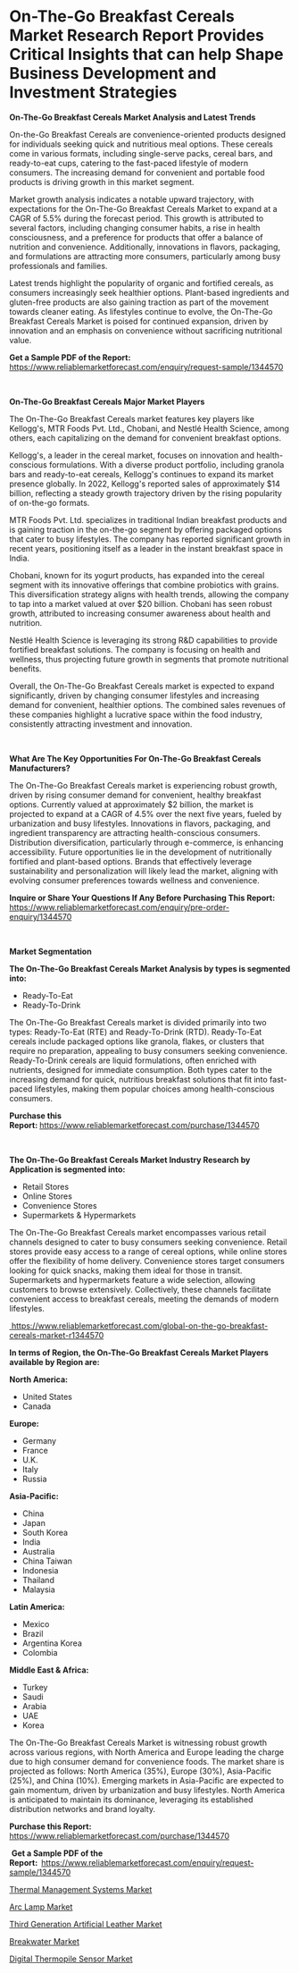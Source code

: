 <p><h1>On-The-Go Breakfast Cereals Market Research Report Provides Critical Insights that can help Shape Business Development and Investment Strategies</h1></p><p><strong>On-The-Go Breakfast Cereals Market Analysis and Latest Trends</strong></p>
<p><p>On-the-Go Breakfast Cereals are convenience-oriented products designed for individuals seeking quick and nutritious meal options. These cereals come in various formats, including single-serve packs, cereal bars, and ready-to-eat cups, catering to the fast-paced lifestyle of modern consumers. The increasing demand for convenient and portable food products is driving growth in this market segment.</p><p>Market growth analysis indicates a notable upward trajectory, with expectations for the On-The-Go Breakfast Cereals Market to expand at a CAGR of 5.5% during the forecast period. This growth is attributed to several factors, including changing consumer habits, a rise in health consciousness, and a preference for products that offer a balance of nutrition and convenience. Additionally, innovations in flavors, packaging, and formulations are attracting more consumers, particularly among busy professionals and families.</p><p>Latest trends highlight the popularity of organic and fortified cereals, as consumers increasingly seek healthier options. Plant-based ingredients and gluten-free products are also gaining traction as part of the movement towards cleaner eating. As lifestyles continue to evolve, the On-The-Go Breakfast Cereals Market is poised for continued expansion, driven by innovation and an emphasis on convenience without sacrificing nutritional value.</p></p>
<p><strong>Get a Sample PDF of the Report:&nbsp;</strong> <a href="https://www.reliablemarketforecast.com/enquiry/request-sample/1344570?utm_campaign=1144&utm_medium=2&utm_source=Github&utm_content=ia&utm_term=30092024&utm_id=on-the-go-breakfast-cereals">https://www.reliablemarketforecast.com/enquiry/request-sample/1344570</a></p>
<p>&nbsp;</p>
<p><strong>On-The-Go Breakfast Cereals Major Market Players</strong></p>
<p><p>The On-The-Go Breakfast Cereals market features key players like Kellogg's, MTR Foods Pvt. Ltd., Chobani, and Nestlé Health Science, among others, each capitalizing on the demand for convenient breakfast options.</p><p>Kellogg's, a leader in the cereal market, focuses on innovation and health-conscious formulations. With a diverse product portfolio, including granola bars and ready-to-eat cereals, Kellogg's continues to expand its market presence globally. In 2022, Kellogg's reported sales of approximately $14 billion, reflecting a steady growth trajectory driven by the rising popularity of on-the-go formats.</p><p>MTR Foods Pvt. Ltd. specializes in traditional Indian breakfast products and is gaining traction in the on-the-go segment by offering packaged options that cater to busy lifestyles. The company has reported significant growth in recent years, positioning itself as a leader in the instant breakfast space in India.</p><p>Chobani, known for its yogurt products, has expanded into the cereal segment with its innovative offerings that combine probiotics with grains. This diversification strategy aligns with health trends, allowing the company to tap into a market valued at over $20 billion. Chobani has seen robust growth, attributed to increasing consumer awareness about health and nutrition.</p><p>Nestlé Health Science is leveraging its strong R&D capabilities to provide fortified breakfast solutions. The company is focusing on health and wellness, thus projecting future growth in segments that promote nutritional benefits.</p><p>Overall, the On-The-Go Breakfast Cereals market is expected to expand significantly, driven by changing consumer lifestyles and increasing demand for convenient, healthier options. The combined sales revenues of these companies highlight a lucrative space within the food industry, consistently attracting investment and innovation.</p></p>
<p>&nbsp;</p>
<p><strong>What Are The Key Opportunities For On-The-Go Breakfast Cereals Manufacturers?</strong></p>
<p><p>The On-The-Go Breakfast Cereals market is experiencing robust growth, driven by rising consumer demand for convenient, healthy breakfast options. Currently valued at approximately $2 billion, the market is projected to expand at a CAGR of 4.5% over the next five years, fueled by urbanization and busy lifestyles. Innovations in flavors, packaging, and ingredient transparency are attracting health-conscious consumers. Distribution diversification, particularly through e-commerce, is enhancing accessibility. Future opportunities lie in the development of nutritionally fortified and plant-based options. Brands that effectively leverage sustainability and personalization will likely lead the market, aligning with evolving consumer preferences towards wellness and convenience.</p></p>
<p><strong>Inquire or Share Your Questions If Any Before Purchasing This Report:</strong> <a href="https://www.reliablemarketforecast.com/enquiry/pre-order-enquiry/1344570?utm_campaign=1144&utm_medium=2&utm_source=Github&utm_content=ia&utm_term=30092024&utm_id=on-the-go-breakfast-cereals">https://www.reliablemarketforecast.com/enquiry/pre-order-enquiry/1344570</a></p>
<p>&nbsp;</p>
<p><strong>Market Segmentation</strong></p>
<p><strong>The On-The-Go Breakfast Cereals Market Analysis by types is segmented into:</strong></p>
<p><ul><li>Ready-To-Eat</li><li>Ready-To-Drink</li></ul></p>
<p><p>The On-The-Go Breakfast Cereals market is divided primarily into two types: Ready-To-Eat (RTE) and Ready-To-Drink (RTD). Ready-To-Eat cereals include packaged options like granola, flakes, or clusters that require no preparation, appealing to busy consumers seeking convenience. Ready-To-Drink cereals are liquid formulations, often enriched with nutrients, designed for immediate consumption. Both types cater to the increasing demand for quick, nutritious breakfast solutions that fit into fast-paced lifestyles, making them popular choices among health-conscious consumers.</p></p>
<p><strong>Purchase this Report:&nbsp;</strong><a href="https://www.reliablemarketforecast.com/purchase/1344570?utm_campaign=1144&utm_medium=2&utm_source=Github&utm_content=ia&utm_term=30092024&utm_id=on-the-go-breakfast-cereals">https://www.reliablemarketforecast.com/purchase/1344570</a></p>
<p>&nbsp;</p>
<p><strong>The On-The-Go Breakfast Cereals Market Industry Research by Application is segmented into:</strong></p>
<p><ul><li>Retail Stores</li><li>Online Stores</li><li>Convenience Stores</li><li>Supermarkets & Hypermarkets</li></ul></p>
<p><p>The On-The-Go Breakfast Cereals market encompasses various retail channels designed to cater to busy consumers seeking convenience. Retail stores provide easy access to a range of cereal options, while online stores offer the flexibility of home delivery. Convenience stores target consumers looking for quick snacks, making them ideal for those in transit. Supermarkets and hypermarkets feature a wide selection, allowing customers to browse extensively. Collectively, these channels facilitate convenient access to breakfast cereals, meeting the demands of modern lifestyles.</p></p>
<p><a href="https://www.reliablemarketforecast.com/global-on-the-go-breakfast-cereals-market-r1344570?utm_campaign=1144&utm_medium=2&utm_source=Github&utm_content=ia&utm_term=30092024&utm_id=on-the-go-breakfast-cereals">&nbsp;https://www.reliablemarketforecast.com/global-on-the-go-breakfast-cereals-market-r1344570</a></p>
<p><strong>In terms of Region, the On-The-Go Breakfast Cereals Market Players available by Region are:</strong></p>
<p>
    <p> <strong> North America: </strong>
        <ul>
            <li>United States</li>
            <li>Canada</li>
        </ul>
        </p> 
    <p> <strong> Europe: </strong>
        <ul>
            <li>Germany</li>
            <li>France</li>
            <li>U.K.</li>
            <li>Italy</li>
            <li>Russia</li>
        </ul>
        </p> 
    <p> <strong> Asia-Pacific: </strong>
        <ul>
            <li>China</li>
            <li>Japan</li>
            <li>South Korea</li>
            <li>India</li>
            <li>Australia</li>
            <li>China Taiwan</li>
            <li>Indonesia</li>
            <li>Thailand</li>
            <li>Malaysia</li>
        </ul>
        </p> 
    <p> <strong> Latin America: </strong>
        <ul>
            <li>Mexico</li>
            <li>Brazil</li>
            <li>Argentina Korea</li>
            <li>Colombia</li>
        </ul>
        </p> 
    <p> <strong> Middle East & Africa: </strong>
        <ul>
            <li>Turkey</li>
            <li>Saudi</li>
            <li>Arabia</li>
            <li>UAE</li>
            <li>Korea</li>
        </ul>
    </p>
    </p>
<p><p>The On-The-Go Breakfast Cereals Market is witnessing robust growth across various regions, with North America and Europe leading the charge due to high consumer demand for convenience foods. The market share is projected as follows: North America (35%), Europe (30%), Asia-Pacific (25%), and China (10%). Emerging markets in Asia-Pacific are expected to gain momentum, driven by urbanization and busy lifestyles. North America is anticipated to maintain its dominance, leveraging its established distribution networks and brand loyalty.</p></p>
<p><strong>Purchase this Report: </strong><a href="https://www.reliablemarketforecast.com/purchase/1344570?utm_campaign=1144&utm_medium=2&utm_source=Github&utm_content=ia&utm_term=30092024&utm_id=on-the-go-breakfast-cereals">https://www.reliablemarketforecast.com/purchase/1344570</a></p>
<p>&nbsp;<strong>Get a Sample PDF of the Report:&nbsp;&nbsp;</strong><a href="https://www.reliablemarketforecast.com/enquiry/request-sample/1344570?utm_campaign=1144&utm_medium=2&utm_source=Github&utm_content=ia&utm_term=30092024&utm_id=on-the-go-breakfast-cereals">https://www.reliablemarketforecast.com/enquiry/request-sample/1344570</a></p>
<p><strong></strong></p>
<p><p><a href="https://www.linkedin.com/pulse/thermal-management-systems-market-growth-segmentation-regional-xu0uc?utm_campaign=1144&utm_medium=2&utm_source=Github&utm_content=ia&utm_term=30092024&utm_id=on-the-go-breakfast-cereals">Thermal Management Systems Market</a></p><p><a href="https://issuu.com/reportprime-2/docs/arc-lamp-market-size-2030.pptx_5d21c0c9e45d99?utm_campaign=1144&utm_medium=2&utm_source=Github&utm_content=ia&utm_term=30092024&utm_id=on-the-go-breakfast-cereals">Arc Lamp Market</a></p><p><a href="https://github.com/Angelapatterson584/Market-Research-Report-List-1/blob/main/third-generation-artificial-leather-market.md?utm_campaign=1144&utm_medium=2&utm_source=Github&utm_content=ia&utm_term=30092024&utm_id=on-the-go-breakfast-cereals">Third Generation Artificial Leather Market</a></p><p><a href="https://www.linkedin.com/pulse/breakwater-market-global-regional-analysis-focus-mmrbe?utm_campaign=1144&utm_medium=2&utm_source=Github&utm_content=ia&utm_term=30092024&utm_id=on-the-go-breakfast-cereals">Breakwater Market</a></p><p><a href="https://issuu.com/reportprime-2/docs/digital-thermopile-sensor-market-si_7f116dc0f213c9?utm_campaign=1144&utm_medium=2&utm_source=Github&utm_content=ia&utm_term=30092024&utm_id=on-the-go-breakfast-cereals">Digital Thermopile Sensor Market</a></p></p>